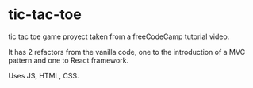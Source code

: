 # tic-tac-toe

tic tac toe game proyect taken from a freeCodeCamp tutorial video.

It has 2 refactors from the vanilla code, one to the introduction of a MVC pattern and one to React framework.

Uses JS, HTML, CSS.
